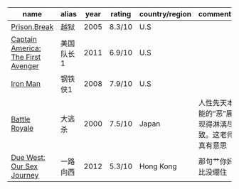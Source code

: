  

| name                                                         | alias     | year | rating | country/region | comments                                         |
| ------------------------------------------------------------ | --------- | ---- | ------ | -------------- | ------------------------------------------------ |
| [Prison.Break](https://www.imdb.com/title/tt0455275)         | 越狱      | 2005 | 8.3/10 | U.S            |                                                  |
| [Captain America: The First Avenger](https://www.imdb.com/title/tt0458339/) | 美国队长1 | 2011 | 6.9/10 | U.S            |                                                  |
| [Iron Man](https://www.imdb.com/title/tt0371746/)            | 钢铁侠1   | 2008 | 7.9/10 | U.S            |                                                  |
| [Battle Royale](https://www.imdb.com/title/tt0266308/)       | 大逃杀    | 2000 | 7.5/10 | Japan          | 人性先天本能的“恶”展现得淋漓尽致。这老师真有意思 |
| [Due West: Our Sex Journey](https://www.imdb.com/title/tt2370792/) | 一路向西  | 2012 | 5.3/10 | Hong Kong      | 那句艹你妈比没绷住                               |

